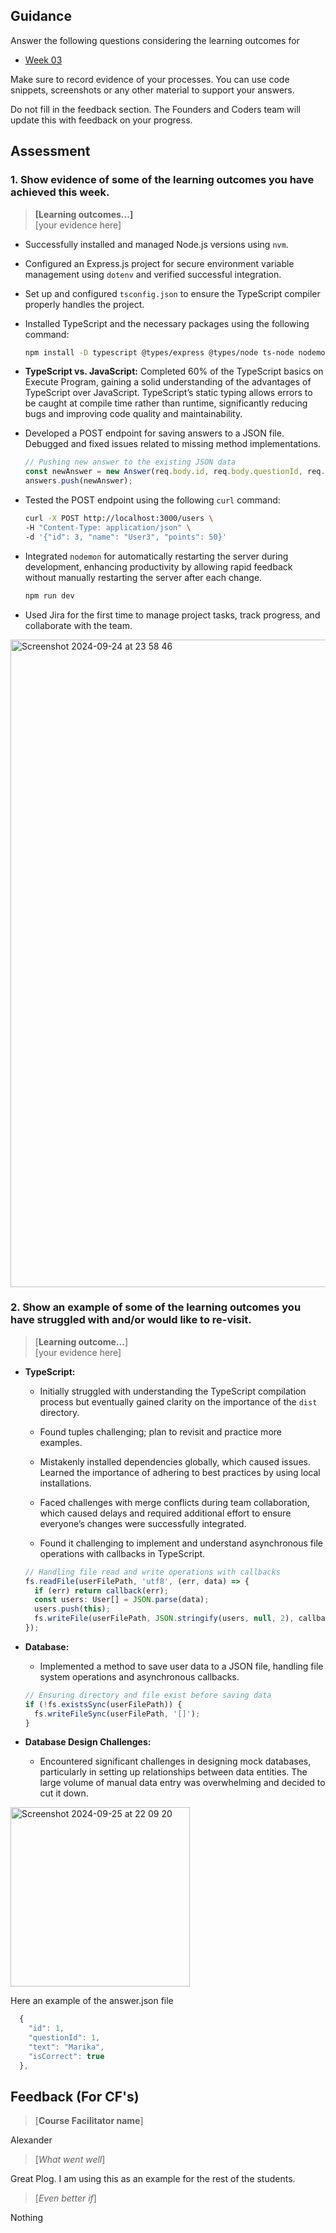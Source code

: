 ## Guidance
Answer the following questions considering the learning outcomes for
- [Week 03](https://learn.foundersandcoders.com/course/syllabus/developer/week03-project03-server/learning-outcomes/)

Make sure to record evidence of your processes. You can use code snippets, screenshots or any other material to support your answers.

Do not fill in the feedback section. The Founders and Coders team will update this with feedback on your progress.

## Assessment
 ### 1. Show evidence of some of the learning outcomes you have achieved this week.
> **[Learning outcomes...]**  
> [your evidence here]
- Successfully installed and managed Node.js versions using `nvm`.
  
- Configured an Express.js project for secure environment variable management using `dotenv` and verified successful integration.

- Set up and configured `tsconfig.json` to ensure the TypeScript compiler properly handles the project.

- Installed TypeScript and the necessary packages using the following command:

    ```bash
    npm install -D typescript @types/express @types/node ts-node nodemon
    ```

- **TypeScript vs. JavaScript:** Completed 60% of the TypeScript basics on Execute Program, gaining a solid understanding of the advantages of TypeScript over JavaScript. TypeScript’s static typing allows errors to be caught at compile time rather than runtime, significantly reducing bugs and improving code quality and maintainability.

- Developed a POST endpoint for saving answers to a JSON file. Debugged and fixed issues related to missing method implementations.

    ```typescript
    // Pushing new answer to the existing JSON data
    const newAnswer = new Answer(req.body.id, req.body.questionId, req.body.text, req.body.isCorrect);
    answers.push(newAnswer);
    ```
- Tested the POST endpoint using the following `curl` command:

    ```bash
    curl -X POST http://localhost:3000/users \
    -H "Content-Type: application/json" \
    -d '{"id": 3, "name": "User3", "points": 50}'
    ```

- Integrated `nodemon` for automatically restarting the server during development, enhancing productivity by allowing rapid feedback without manually restarting the server after each change.

    ```bash
    npm run dev
    ```

- Used Jira for the first time to manage project tasks, track progress, and collaborate with the team.
<img width="1036" alt="Screenshot 2024-09-24 at 23 58 46" src="https://github.com/user-attachments/assets/53778add-9583-4b69-a445-dde34b74f03c">


 ### 2. Show an example of some of the learning outcomes you have struggled with and/or would like to re-visit.
> [**Learning outcome...**]  
> [your evidence here]
- **TypeScript:**
    - Initially struggled with understanding the TypeScript compilation process but eventually gained clarity on the importance of the `dist` directory.

    - Found tuples challenging; plan to revisit and practice more examples.

    - Mistakenly installed dependencies globally, which caused issues. Learned the importance of adhering to best practices by using local installations.

    - Faced challenges with merge conflicts during team collaboration, which caused delays and required additional effort to ensure everyone’s changes were successfully integrated.

    - Found it challenging to implement and understand asynchronous file operations with callbacks in TypeScript. 

    ```typescript
    // Handling file read and write operations with callbacks
    fs.readFile(userFilePath, 'utf8', (err, data) => {
      if (err) return callback(err);
      const users: User[] = JSON.parse(data);
      users.push(this);
      fs.writeFile(userFilePath, JSON.stringify(users, null, 2), callback);
    });
    ```

- **Database:**
    - Implemented a method to save user data to a JSON file, handling file system operations and asynchronous callbacks.

    ```typescript
    // Ensuring directory and file exist before saving data
    if (!fs.existsSync(userFilePath)) {
      fs.writeFileSync(userFilePath, '[]');
    }
    ```

- **Database Design Challenges:**
    - Encountered significant challenges in designing mock databases, particularly in setting up relationships between data entities. The large volume of manual data entry was overwhelming and decided to cut it down.
<img width="287" alt="Screenshot 2024-09-25 at 22 09 20" src="https://github.com/user-attachments/assets/76490c6a-2b31-4a30-94e6-a562ff905593">


Here an example of the answer.json file
```typescript
  {
    "id": 1,
    "questionId": 1,
    "text": "Marika",
    "isCorrect": true
  },
 ```

## Feedback (For CF's)
> [**Course Facilitator name**]

Alexander

> [*What went well*]

Great Plog. I am using this as an example for the rest of the students.

> [*Even better if*]

Nothing
